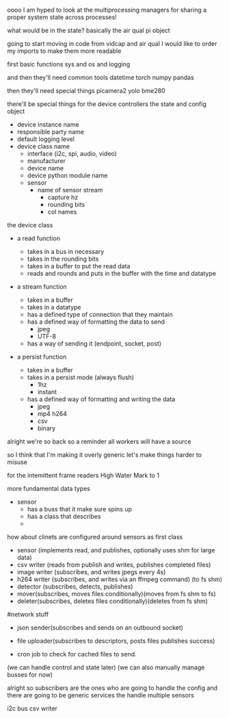 oooo I am hyped to look at the multiprocessing managers for sharing a proper system state across processes!

what would be in the state?
basically the air qual pi object


going to start moving in code from vidcap and air qual
I would like to order my imports to make them more readable

first basic functions
sys and os and logging

and then they'll need common tools
datetime
torch
numpy
pandas

then they'll need special things
picamera2
yolo
bme280



there'll be special things for the device controllers
the state and config object
- device instance name
- responsible party name
- default logging level
- device class name
  - interface (i2c, spi, audio, video)
  - manufacturer
  - device name
  - device python module name
  - sensor
    - name of sensor stream
      - capture hz
      - rounding bits
      - col names


the device class
- a read function
  - takes in a bus in necessary
  - takes in the rounding bits
  - takes in a buffer to put the read data
  - reads and rounds and puts in the buffer with the time and datatype

- a stream function
  - takes in a buffer
  - takes in a datatype
  - has a defined type of connection that they maintain
  - has a defined way of formatting the data to send
    - jpeg
    - UTF-8
  - has a way of sending it (endpoint, socket, post)

- a persist function
  - takes in a buffer
  - takes in a persist mode (always flush)
    - 1hz
    - instant
  - has a defined way of formatting and writing the data
    - jpeg
    - mp4 h264
    - csv
    - binary



alright we're so back
so a reminder all workers will have a source

so I think that I'm making it overly generic
let's make things harder to misuse

for the intemittent frame readers High Water Mark to 1

more fundamental data types
- sensor
  - has a buss that it make sure spins up
  - has a class that describes
  - 

how about clinets are configured around sensors as first class
- sensor (implements read, and publishes, optionally uses shm for large data)
- csv writer (reads from publish and writes, publishes completed files)
- image writer (subscribes, and writes jpegs every 4s)
- h264 writer (subscribes, and writes via an ffmpeg command) (to fs shm)
- detector (subscribes, detects, publishes)
- mover(subscribes, moves files conditionally)(moves from fs shm to fs)
- deleter(subscribes, deletes files conditionally)(deletes from fs shm)

#network stuff
- json sender(subscribes and sends on an outbound socket)
- file uploader(subscribes to descriptors, posts files publishes success)

- cron job to check for cached files to send. 

(we can handle control and state later)
(we can also manually manage busses for now)

alright so subscribers are the ones who are going to handle the config
and there are going to be generic services the handle multiple sensors

i2c bus
csv writer


























